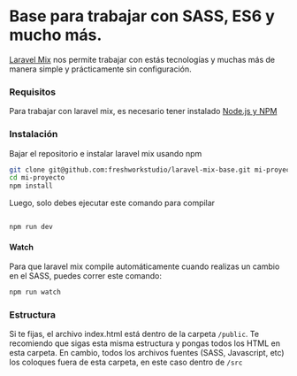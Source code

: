 # Base para trabajar con SASS, ES6 y mucho más. 
[Laravel Mix](https://github.com/JeffreyWay/laravel-mix) nos permite trabajar con estás tecnologías y muchas más de manera simple y prácticamente sin configuración.

### Requisitos
Para trabajar con laravel mix, es necesario tener instalado [Node.js y NPM](https://nodejs.org/en/)

### Instalación
Bajar el repositorio e instalar laravel mix usando npm 
```bash
git clone git@github.com:freshworkstudio/laravel-mix-base.git mi-proyecto
cd mi-proyecto
npm install
```
Luego, solo debes ejecutar este comando para compilar
```bash

npm run dev
```

#### Watch
Para que laravel mix compile automáticamente cuando realizas un cambio en el SASS, puedes correr este comando: 
```bash
npm run watch
```

### Estructura
Si te fijas, el archivo index.html está dentro de la carpeta `/public`. Te recomiendo que sigas esta misma estructura y pongas todos los HTML en esta carpeta. En cambio, todos los archivos fuentes (SASS, Javascript, etc) los coloques fuera de esta carpeta, en este caso dentro de `/src`

